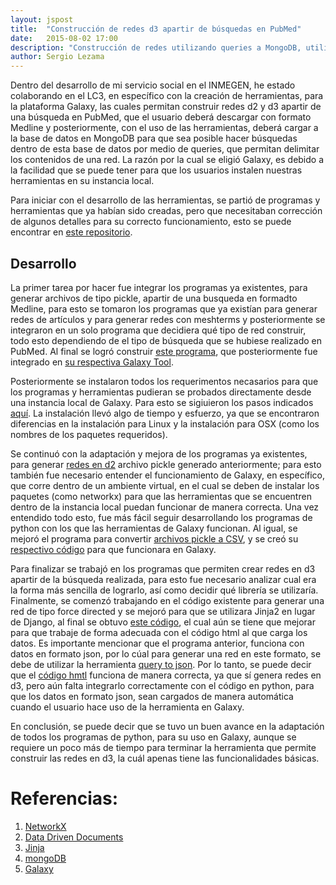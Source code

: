 ```yaml
---
layout: jspost
title:  "Construcción de redes d3 apartir de búsquedas en PubMed"
date:   2015-08-02 17:00
description: "Construcción de redes utilizando queries a MongoDB, utilizando la librería networkX y guardando los resultados en archivos pickle o json; todo esto desde una instancia local de Galaxy."
author: Sergio Lezama
---
```


Dentro del desarrollo de mi servicio social en el INMEGEN, he estado colaborando en el LC3, en específico con la creación de herramientas, para la plataforma Galaxy, las cuales permitan construir redes d2 y d3 apartir de una búsqueda en PubMed, que el usuario deberá descargar con formato Medline y posteriormente, con el uso de las herramientas, deberá cargar a la base de datos en MongoDB para que sea posible hacer búsquedas dentro de esta base de datos por medio de queries, que permitan delimitar los contenidos de una red. La razón por la cual se eligió Galaxy, es debido a la facilidad que se puede tener para que los usuarios instalen nuestras herramientas en su instancia local.

Para iniciar con el desarrollo de las herramientas, se partió de programas y herramientas que ya habían sido creadas, pero que necesitaban corrección de algunos detalles para su correcto funcionamiento, esto se puede encontrar en [este repositorio](https://github.com/CSB-IG/literature).

## Desarrollo

La primer tarea por hacer fue integrar los programas ya existentes, para generar archivos de tipo pickle, apartir de una busqueda en formadto Medline, para esto se tomaron los programas que ya existían para generar redes de artículos y para generar redes con meshterms y posteriormente se integraron en un solo programa que decidiera qué tipo de red construir, todo esto dependiendo de el tipo de búsqueda que se hubiese realizado en PubMed. Al final se logró construir [este programa](https://github.com/LC3-INMEGEN/pubmed-mining/blob/master/query2mesh_network.py), que posteriormente fue integrado en [su respectiva Galaxy Tool](https://github.com/LC3-INMEGEN/pubmed-mining/blob/master/query2mesh_network.xml).

Posteriormente se instalaron todos los requerimentos necasarios para que los programas y herramientas pudieran se probados directamente desde una instancia local de Galaxy. Para esto se sigiuieron los pasos indicados [aquí](https://wiki.galaxyproject.org/Admin/GetGalaxy). La instalación llevó algo de tiempo y esfuerzo, ya que se encontraron diferencias en la instalación para Linux y la instalación para OSX (como los nombres de los paquetes requeridos).

Se continuó con la adaptación y mejora de los programas ya existentes, para generar [redes en d2](https://github.com/LC3-INMEGEN/pubmed-mining/blob/master/plot_pickled_graph.py) archivo pickle generado anteriormente; para esto también fue necesario entender el funcionamiento de Galaxy, en específico, que corre dentro de un ambiente virtual, en el cual se deben de instalar los paquetes (como networkx) para que las herramientas que se encuentren dentro de la instancia local puedan funcionar de manera correcta. Una vez entendido todo esto, fue más fácil seguir desarrollando los programas de python con los que las herramientas de Galaxy funcionan. Al igual, se mejoró el programa para convertir [archivos pickle a CSV](https://github.com/LC3-INMEGEN/pubmed-mining/blob/master/pickle2csv.py), y se creó su [respectivo código](https://github.com/LC3-INMEGEN/pubmed-mining/blob/master/pickle2csv.xml) para que funcionara en Galaxy.

Para finalizar se trabajó en los programas que permiten crear redes en d3 apartir de la búsqueda realizada, para esto fue necesario analizar cual era la forma más sencilla de lograrlo, así como decidir qué librería se utilizaría. Finalmente, se comenzó trabajando en el código existente para generar una red de tipo force directed y se mejoró para que se utilizara Jinja2 en lugar de Django, al final se obtuvo [este código](https://github.com/LC3-INMEGEN/pubmed-mining/blob/master/force_directed.py), el cual aún se tiene que mejorar para que trabaje de forma adecuada con el código html al que carga los datos. Es importante mencionar que el programa anterior, funciona con datos en formato json, por lo cúal para generar una red en este formato, se debe de utilizar la herramienta [query to json](https://github.com/LC3-INMEGEN/pubmed-mining/blob/master/query2_json.py). Por lo tanto, se puede decir que el [código hmtl](https://github.com/LC3-INMEGEN/pubmed-mining/blob/master/force_directed.html) funciona de manera correcta, ya que sí genera redes en d3, pero aún falta integrarlo correctamente con el código en python, para que los datos en formato json, sean cargados de manera automática cuando el usuario hace uso de la herramienta en Galaxy.

En conclusión, se puede decir que se tuvo un buen avance en la adaptación de todos los programas de python, para su uso en Galaxy, aunque se requiere un poco más de tiempo para terminar la herramienta que permite construir las redes en d3, la cuál apenas tiene las funcionalidades básicas.

# Referencias:

1. [NetworkX](http://networkx.github.io)
2. [Data Driven Documents](http://d3js.org)
3. [Jinja](http://jinja.pocoo.org)
4. [mongoDB](https://www.mongodb.org)
5. [Galaxy](https://usegalaxy.org)
